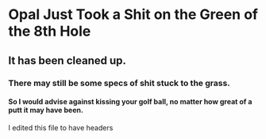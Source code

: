 # Opal Just Took a Shit on the Green of the 8th Hole
## It has been cleaned up.
### There may still be some specs of shit stuck to the grass.
#### So I would advise against kissing your golf ball, no matter how great of a putt it may have been.





I edited this file to have headers

